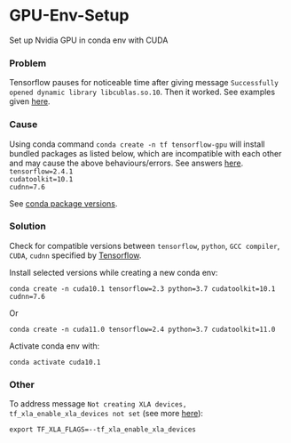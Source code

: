 # GPU-Env-Setup
Set up Nvidia GPU in conda env with CUDA

### Problem
Tensorflow pauses for noticeable time after giving message `Successfully opened dynamic library libcublas.so.10`. Then it worked. See examples given [here](https://stackoverflow.com/questions/67847219/using-tensorflow-with-gpu-taking-a-long-time-for-loading-library-related-to-cuda).

### Cause
Using conda command `conda create -n tf tensorflow-gpu` will install bundled packages as listed below, which are incompatible with each other and may cause the above behaviours/errors. See answers [here](https://stackoverflow.com/questions/67175987/why-does-tensorflow-pause-for-3-minutes-after-successfully-opened-the-dynamic-l).   
`tensorflow=2.4.1`   
`cudatoolkit=10.1`  
`cudnn=7.6`  

See [conda package versions](https://anaconda.org/anaconda/cudnn/files).

### Solution
Check for compatible versions between `tensorflow`, `python`, `GCC compiler`, `CUDA`, `cudnn` specified by [Tensorflow](https://www.tensorflow.org/install/source#gpu).

Install selected versions while creating a new conda env:
```console
conda create -n cuda10.1 tensorflow=2.3 python=3.7 cudatoolkit=10.1 cudnn=7.6  
```
Or
```console
conda create -n cuda11.0 tensorflow=2.4 python=3.7 cudatoolkit=11.0  
```

Activate conda env with:
```console
conda activate cuda10.1
```

### Other
To address message `Not creating XLA devices, tf_xla_enable_xla_devices not set` (see more [here](https://github.com/tensorflow/tensorflow/issues/44683#:~:text=The%20Not%20creating%20XLA%20devices%2C%20tf_xla_enable_xla_devices%20not%20set%20message%20is%20an%20information%20log%20which%20you%20can%20safely%20ignore.)):
```console
export TF_XLA_FLAGS=--tf_xla_enable_xla_devices
```

